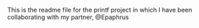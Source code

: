 This is the readme file for the printf project in which I have been collaborating with my partner, @Epaphrus
